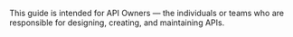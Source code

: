 This guide is intended for API Owners — the individuals or teams who are responsible for designing, creating, and maintaining APIs.

<!-- Do not remove. Keep this code at the bottom of the include -->
<!-- DOCS-1178 -->
